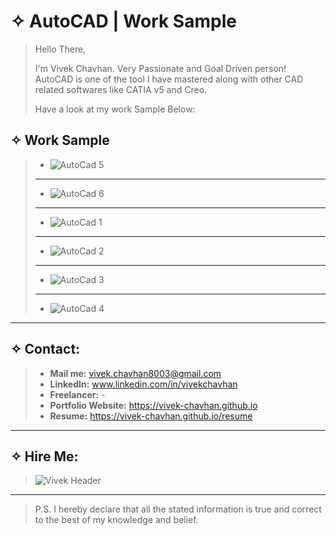 # &#10023; AutoCAD | Work Sample

> Hello There,
> 
> I'm Vivek Chavhan. Very Passionate and Goal Driven person! AutoCAD is one of the tool I have mastered along with other CAD related softwares like CATIA v5 and Creo.
> 
> Have a look at my work Sample Below:  

## &#10023; Work Sample

> * ![AutoCad 5](https://user-images.githubusercontent.com/83652490/117565270-f7604d80-b0cd-11eb-8612-010435f96479.png)
> ---
> * ![AutoCad 6](https://user-images.githubusercontent.com/83652490/117565276-faf3d480-b0cd-11eb-8923-a84a9b04143d.png)
> ---
> * ![AutoCad 1](https://user-images.githubusercontent.com/83652490/117565282-fcbd9800-b0cd-11eb-817f-4c012cb0cf97.png)
> ---
> * ![AutoCad 2](https://user-images.githubusercontent.com/83652490/117565284-fe875b80-b0cd-11eb-9362-407df0ba1768.png)
> ---
> * ![AutoCad 3](https://user-images.githubusercontent.com/83652490/117565285-00511f00-b0ce-11eb-9425-2c65a0d20cb9.png)
> ---
> * ![AutoCad 4](https://user-images.githubusercontent.com/83652490/117565286-021ae280-b0ce-11eb-8db3-8f6252228af9.png)

----

## &#10023; Contact:

> * **Mail me:** vivek.chavhan8003@gmail.com
> * **LinkedIn:** www.linkedin.com/in/vivekchavhan
> * **Freelancer:** -
> * **Portfolio Website:** https://vivek-chavhan.github.io
> * **Resume:** https://vivek-chavhan.github.io/resume
 ---
## &#10023; Hire Me:
> ![Vivek Header](https://user-images.githubusercontent.com/83652490/117562356-0211e700-b0bc-11eb-9cba-e56b4dea9a80.png)
---
> P.S. I hereby declare that all the stated information is true and correct to the best of my knowledge and belief. 


